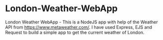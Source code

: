# London-Weather-WebApp

London Weather WebApp - This is a NodeJS app with help of the Weather API from https://www.metaweather.com/. I have used Express, EJS and Request to build a simple app to get the current weather of London.
